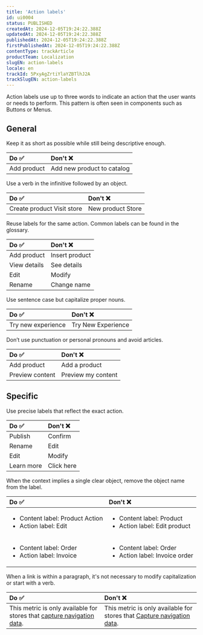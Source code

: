 ```yaml
---
title: 'Action labels'
id: ui0004
status: PUBLISHED
createdAt: 2024-12-05T19:24:22.388Z
updatedAt: 2024-12-05T19:24:22.388Z
publishedAt: 2024-12-05T19:24:22.388Z
firstPublishedAt: 2024-12-05T19:24:22.388Z
contentType: trackArticle
productTeam: Localization
slugEN: action-labels
locale: en
trackId: 5PxyAgZrtiYlaYZBTlhJ2A
trackSlugEN: action-labels
---
```


Action labels use up to three words to indicate an action that the user wants or needs to perform. This pattern is often seen in components such as Buttons or Menus.

## General

Keep it as short as possible while still being descriptive enough.

| Do ✅ | Don't ❌ |
| :---- | :---- |
| Add product | Add new product to catalog |

Use a verb in the infinitive followed by an object.

| Do ✅ | Don't ❌ |
| :---- | :---- |
| Create product Visit store | New product Store |

Reuse labels for the same action. Common labels can be found in the glossary.

| Do ✅ | Don't ❌ |
| :---- | :---- |
| Add product | Insert product |
| View details | See details |
| Edit | Modify |
| Rename | Change name |

Use sentence case but capitalize proper nouns.

| Do ✅ | Don't ❌ |
| :---- | :---- |
| Try new experience | Try New Experience |

Don’t use punctuation or personal pronouns and avoid articles.

| Do ✅ | Don't ❌ |
| :---- | :---- |
| Add product | Add a product |
| Preview content | Preview my content |

## Specific

Use precise labels that reflect the exact action.

| Do ✅ | Don't ❌ |
| :---- | :---- |
| Publish | Confirm |
| Rename | Edit |
| Edit | Modify |
| Learn more | Click here |

When the context implies a single clear object, remove the object name from the label.

| Do ✅ | Don't ❌ |
| :---- | :---- |
| <ul><li>Content label: Product Action</li><li>Action label: Edit</li></ul> | <ul><li>Content label: Product</li><li>Action label: Edit product</li></ul> |
| <ul><li>Content label: Order</li><li>Action label: Invoice</li></ul> | <ul><li>Content label: Order</li><li>Action label: Invoice order</li></ul> |

When a link is within a paragraph, it's not necessary to modify capitalization or start with a verb.

| Do ✅ | Don't ❌ |
| :---- | :---- |
| This metric is only available for stores that <u>capture navigation data</u>. | This metric is only available for stores that <u>Capture navigation data</u>. |
